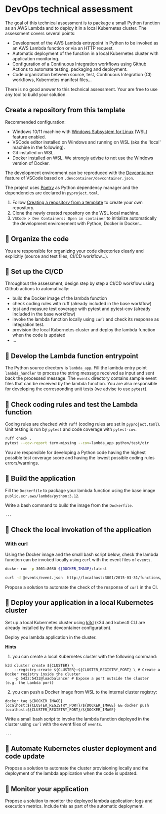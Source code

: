 # DevOps technical assessment

The goal of this technical assessment is to package a small Python function as an AWS Lambda and to deploy it in a local Kubernetes cluster. The assessment covers several points:
- Development of the AWS Lambda entrypoint in Python to be invoked as an AWS Lambda function or via an HTTP request.
- Automatic deployment of the function in a local Kubernetes cluster with application monitoring.
- Configuration of a Continuous Integration workflows using Github Actions to automate testing, packaging and deployment.
- Code organization between source, test, Continuous Integration (CI) workflows, Kubernetes manifest files...

There is no good answer to this technical assessment. Your are free to use any tool to build your solution.

## Create a repository from this template

Recommended configuration:
- Windows 10/11 machine with [Windows Subsystem for Linux](https://learn.microsoft.com/fr-fr/windows/wsl/install) (WSL) feature enabled.
- VSCode editor installed on Windows and running on WSL (aka the 'local' machine in the following).
- Git installed on WSL.
- Docker installed on WSL. We strongly advise to not use the Windows version of Docker.

The development environment can be reproduced with the [Devcontainer](https://code.visualstudio.com/docs/devcontainers/containers) feature of VSCode based on `.devcontainer/devcontainer.json`.

The project uses [Poetry](https://python-poetry.org/) as Python dependency manager and the dependencies are declared in `pyproject.toml`.

1. Follow [Creating a repository from a template](https://docs.github.com/en/repositories/creating-and-managing-repositories/creating-a-repository-from-a-template) to create your own repository.
2. Clone the newly created repository on the WSL local machine.
3. `VSCode > Dev Containers: Open in container` to initialize automatically the development environement with Python, Docker in Docker...

## 🎯 Organize the code

You are responsible for organizing your code directories clearly and explicitly (source and test files, CI/CD workflow...).

## 🎯 Set up the CI/CD

Throughout the assessment, design step by step a CI/CD workflow using Github actions to automatically:
- build the Docker image of the lambda function
- check coding rules with ruff (already included in the base workflow)
- test and measure test coverage with pytest and pytest-cov  (already included in the base workflow)
- invoke the lambda function locally using `curl` and check its response as integration test. 
- provision the local Kubernetes cluster and deploy the lambda function when the code is updated
- ...

## 🎯 Develop the Lambda function entrypoint

The Python source directory is `lambda_app`.
Fill the lambda entry point `lambda_handler` to process the string message received as input and sent back the processed message.
The `events` directory contains sample event files that can be received by the lambda function.
You are also responsible for developing the corresponding unit tests (we advise to use `pytest`).

## 🎯 Check coding rules and test the Lambda function

Coding rules are checked with `ruff` (coding rules are set in `pyproject.toml`).
Unit testing is run by `pytest` and code coverage with `pytest-cov`.

```bash
ruff check .
pytest --cov-report term-missing --cov=lambda_app python/test/dir
```

You are responsible for developing a Python code having the highest possible test coverage score and having the lowest possible coding rules errors/warnings.

## 🎯 Build the application
Fill the `Dockerfile` to package your lambda function using the base image `public.ecr.aws/lambda/python:3.12`.

Write a bash command to build the image from the `Dockerfile`.

```bash
...
```

## 🎯 Check the local invokation of the application

### With curl

Using the Docker image and the small bash script below, check the lambda function can be invoked locally using `curl` with the event files of `events`.

```bash
docker run -p 3001:8080 ${DOCKER_IMAGE}:latest

curl -d @events/event.json  http://localhost:3001/2015-03-31/functions/function/invocations
```

Propose a solution to automate the check of the response of `curl` in the CI.

## 🎯 Deploy your application in a local Kubernetes cluster

Set up a local Kubernetes cluster using [k3d](https://k3d.io/v5.7.4/) (k3d and kubectl CLI are already installed by the devcontainer configuration).

Deploy you lambda application in the cluster.

**Hints**
1. you can create a local Kubernetes cluster with the following command:
```
k3d cluster create ${CLUSTER} \
    --registry-create ${CLUSTER}:${CLUSTER_REGISTRY_PORT} \ # Create a Docker registry inside the cluster
    -p 5432:5432@loadbalancer # Expose a port outside the cluster (e.g. the Lambda port)
```

2. you can push a Docker image from WSL to the internal cluster registry:
```
docker tag ${DOCKER_IMAGE} localhost:${CLUSTER_REGISTRY_PORT}/${DOCKER_IMAGE} && docker push localhost:${CLUSTER_REGISTRY_PORT}/${DOCKER_IMAGE}
```

Write a small bash script to invoke the lambda function deployed in the cluster using `curl` with the event files of `events`.
```bash
...
```

## 🎯 Automate Kubernetes cluster deployment and code update

Propose a solution to automate the cluster provisioning locally and the deployment of the lambda application when the code is updated.

## 🎯 Monitor your application

Propose a solution to monitor the deployed lambda application: logs and execution metrics. Include this as part of the automatic deployment.
